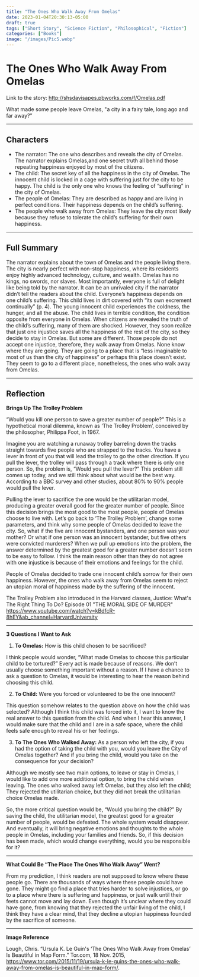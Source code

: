```yaml
---
title: "The Ones Who Walk Away From Omelas"
date: 2023-01-04T20:30:13-05:00
draft: true
tags: ["Short Story", "Science Fiction", "Philosophical", "Fiction"]
categories: ["Books"]
image: "/images/Pic5.webp"
---
```


# The Ones Who Walk Away From Omelas

Link to the story: http://shsdavisapes.pbworks.com/f/Omelas.pdf

What made some people leave Omelas, "a city in a fairy tale, long ago and far away?”

---

## Characters

- The narrator: The one who describes and reveals the city of Omelas. The narrator explains Omelas,and one secret truth all behind those repeating happiness enjoyed by most of the citizens.
- The child: The secret key of all the happiness in the city of Omelas. The innocent child is locked in a cage with suffering just for the city to be happy. The child is the only one who knows the feeling of “suffering” in the city of Omelas.
- The people of Omelas: They are described as happy and are living in perfect conditions. Their happiness depends on the child’s suffering.
- The people who walk away from Omelas: They leave the city most likely because they refuse to tolerate the child’s suffering for their own happiness.

---

## Full Summary

The narrator explains about the town of Omelas and the people living there. The city is nearly perfect with non-stop happiness, where its residents enjoy highly advanced technology, culture, and wealth. Omelas has no kings, no swords, nor slaves. Most importantly, everyone is full of delight like being told by the narrator. It can be an unrivaled city if the narrator didn’t tell the readers about the child. Everyone’s happiness depends on one child’s suffering. This child lives in dirt covered with “its own excrement continually” (p. 4). The young innocent child experiences the coldness, the hunger, and all the abuse. The child lives in terrible condition, the condition opposite from everyone in Omelas. When citizens are revealed the truth of the child’s suffering, many of them are shocked. However, they soon realize that just one injustice saves all the happiness of the rest of the city, so they decide to stay in Omelas. But some are different. Those people do not accept one injustice, therefore, they walk away from Omelas. None know where they are going. They are going to a place that is “less imaginable to most of us than the city of happiness” or perhaps this place doesn’t exist. They seem to go to a different place, nonetheless, the ones who walk away from Omelas.

---

## Reflection

**Brings Up The Trolley Problem**

“Would you kill one person to save a greater number of people?” This is a hypothetical moral dilemma, known as ‘The Trolley Problem’, conceived by the philosopher, Philippa Foot, in 1967.

Imagine you are watching a runaway trolley barreling down the tracks straight towards five people who are strapped to the tracks. You have a lever in front of you that will lead the trolley to go the other direction. If you pull the lever, the trolley will pass through a track where there is only one person. So, the problem is, “Would you pull the lever?” This problem still comes up today, and we still think about what would be the best way. According to a BBC survey and other studies, about 80% to 90% people would pull the lever.

Pulling the lever to sacrifice the one would be the utilitarian model, producing a greater overall good for the greater number of people. Since this decision brings the most good to the most people, people of Omelas choose to live with. Let’s go back to ‘The Trolley Problem’, change some parameters, and think why some people of Omelas decided to leave the city. So, what if the five are innocent bystanders, and one person was your mother? Or what if one person was an innocent bystander, but five others were convicted murderers? When we pull up emotions into the problem, the answer determined by the greatest good for a greater number doesn’t seem to be easy to follow. I think the main reason other than they do not agree with one injustice is because of their emotions and feelings for the child.

People of Omelas decided to trade one innocent child’s sorrow for their own happiness. However, the ones who walk away from Omelas seem to reject an utopian moral of happiness made by the suffering of the innocent.

The Trolley Problem also introduced in the Harvard classes, Justice: What's The Right Thing To Do? Episode 01 "THE MORAL SIDE OF MURDER" https://www.youtube.com/watch?v=kBdfcR-8hEY&ab_channel=HarvardUniversity

---

**3 Questions I Want to Ask**

1. **To Omelas:** How is this child chosen to be sacrificed?

I think people would wonder, “What made Omelas to choose this particular child to be tortured?” Every act is made because of reasons. We don’t usually choose something important without a reason. If I have a chance to ask a question to Omelas, it would be interesting to hear the reason behind choosing this child.

2. **To Child:** Were you forced or volunteered to be the one innocent?

This question somehow relates to the question above on how the child was selected? Although I think this child was forced into it, I want to know the real answer to this question from the child. And when I hear this answer, I would make sure that the child and I are in a safe space, where the child feels safe enough to reveal his or her feelings.

3. **To The Ones Who Walked Away:** As a person who left the city, if you had the option of taking the child with you, would you leave the City of Omelas together? And if you bring the child, would you take on the consequence for your decision?

Although we mostly see two main options, to leave or stay in Omelas, I would like to add one more additional option, to bring the child when leaving. The ones who walked away left Omelas, but they also left the child; They rejected the utilitarian choice, but they did not break the utilitarian choice Omelas made.

So, the more critical question would be, “Would you bring the child?” By saving the child, the utilitarian model, the greatest good for a greater number of people, would be defeated. The whole system would disappear. And eventually, it will bring negative emotions and thoughts to the whole people in Omelas, including your families and friends. So, if this decision has been made, which would change everything, would you be responsible for it?

---

**What Could Be “The Place The Ones Who Walk Away” Went?**

From my prediction, I think readers are not supposed to know where these people go. There are thousands of ways where these people could have gone. They might go find a place that tries harder to solve injustices, or go to a place where there is suffering and happiness, or just walk until their feets cannot move and lay down. Even though it’s unclear where they could have gone, from knowing that they rejected the unfair living of the child, I think they have a clear mind, that they decline a utopian happiness founded by the sacrifice of someone.

---

**Image Reference**

Lough, Chris. “Ursula K. Le Guin's ‘The Ones Who Walk Away from Omelas’ Is Beautiful in Map Form.” Tor.com, 18 Nov. 2015, https://www.tor.com/2015/11/19/ursula-k-le-guins-the-ones-who-walk-away-from-omelas-is-beautiful-in-map-form/.

